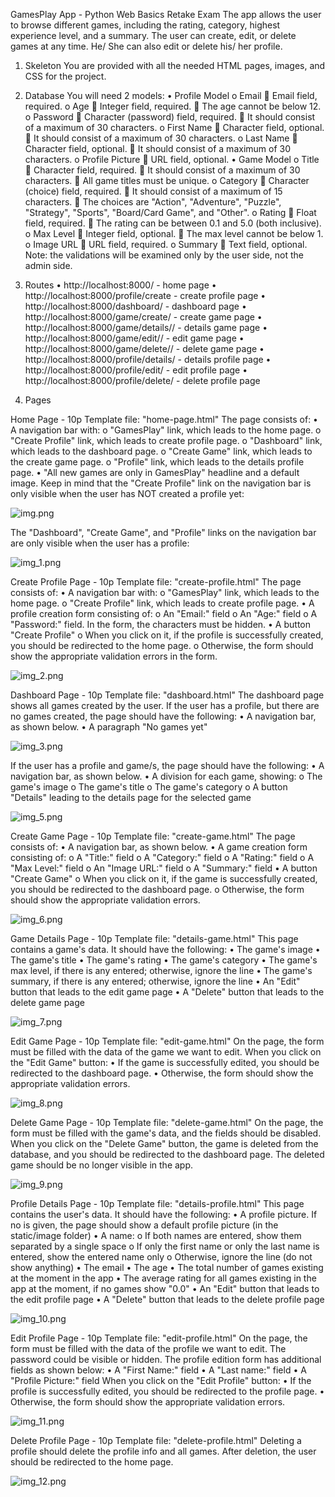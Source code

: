 GamesPlay App - Python Web Basics Retake Exam
The app allows the user to browse different games, including the rating, category, highest experience level, and a summary. The user can create, edit, or delete games at any time. He/ She can also edit or delete his/ her profile.
1.	Skeleton
You are provided with all the needed HTML pages, images, and CSS for the project.
2.	Database
You will need 2 models:
•	Profile Model
o	Email
	Email field, required.
o	Age
	Integer field, required.
	The age cannot be below 12.
o	Password
	Character (password) field, required.
	It should consist of a maximum of 30 characters.
o	First Name
	Character field, optional.
	It should consist of a maximum of 30 characters.
o	Last Name
	Character field, optional.
	It should consist of a maximum of 30 characters.
o	Profile Picture
	URL field, optional.
•	Game Model
o	Title
	Character field, required.
	It should consist of a maximum of 30 characters.
	All game titles must be unique.
o	Category
	Character (choice) field, required.
	It should consist of a maximum of 15 characters.
	The choices are "Action", "Adventure", "Puzzle", "Strategy", "Sports", "Board/Card Game", and "Other".
o	Rating
	Float field, required.
	The rating can be between 0.1 and 5.0 (both inclusive).
o	Max Level
	Integer field, optional.
	The max level cannot be below 1.
o	Image URL
	URL field, required.
o	Summary
	Text field, optional.
Note: the validations will be examined only by the user side, not the admin side.


3.	Routes
•	http://localhost:8000/ - home page
•	http://localhost:8000/profile/create - create profile page
•	http://localhost:8000/dashboard/ - dashboard page
•	http://localhost:8000/game/create/ - create game page
•	http://localhost:8000/game/details/<id>/ - details game page
•	http://localhost:8000/game/edit/<id>/ - edit game page
•	http://localhost:8000/game/delete/<id>/ - delete game page
•	http://localhost:8000/profile/details/ - details profile page
•	http://localhost:8000/profile/edit/ - edit profile page
•	http://localhost:8000/profile/delete/ - delete profile page


4.	Pages


Home Page - 10p
Template file: "home-page.html"
The page consists of:
•	A navigation bar with:
o	"GamesPlay" link, which leads to the home page.
o	"Create Profile" link, which leads to create profile page.
o	"Dashboard" link, which leads to the dashboard page.
o	"Create Game" link, which leads to the create game page.
o	"Profile" link, which leads to the details profile page.
•	"All new games are only in GamesPlay" headline and a default image.
Keep in mind that the "Create Profile" link on the navigation bar is only visible when the user has NOT created a profile yet:

![img.png](readme_images/img.png)

The "Dashboard", "Create Game", and "Profile" links on the navigation bar are only visible when the user has a profile:

![img_1.png](readme_images/img_1.png)

Create Profile Page - 10p
Template file: "create-profile.html"
The page consists of:
•	A navigation bar with:
o	"GamesPlay" link, which leads to the home page.
o	"Create Profile" link, which leads to create profile page.
•	A profile creation form consisting of:
o	An "Email:" field
o	An "Age:" field
o	A "Password:" field. In the form, the characters must be hidden.
•	A button "Create Profile"
o	When you click on it, if the profile is successfully created, you should be redirected to the home page.
o	Otherwise, the form should show the appropriate validation errors in the form.

![img_2.png](readme_images/img_2.png)

Dashboard Page - 10p
Template file: "dashboard.html"
The dashboard page shows all games created by the user. 
If the user has a profile, but there are no games created, the page should have the following:
•	A navigation bar, as shown below.
•	A paragraph "No games yet"


![img_3.png](readme_images/img_3.png)

If the user has a profile and game/s, the page should have the following:
•	A navigation bar, as shown below.
•	A division for each game, showing:
o	The game's image
o	The game's title
o	The game's category
o	A button "Details" leading to the details page for the selected game


![img_5.png](readme_images/img_5.png)


Create Game Page - 10p
Template file: "create-game.html"
The page consists of:
•	A navigation bar, as shown below.
•	A game creation form consisting of:
o	A "Title:" field
o	A "Category:" field
o	A "Rating:" field
o	A "Max Level:" field
o	An "Image URL:" field
o	A "Summary:" field
•	A button "Create Game"
o	When you click on it, if the game is successfully created, you should be redirected to the dashboard page.
o	Otherwise, the form should show the appropriate validation errors.


![img_6.png](readme_images/img_6.png)

Game Details Page - 10p
Template file: "details-game.html" 
This page contains a game's data. It should have the following:
•	The game's image
•	The game's title
•	The game's rating
•	The game's category
•	The game's max level, if there is any entered; otherwise, ignore the line
•	The game's summary, if there is any entered; otherwise, ignore the line
•	An "Edit" button that leads to the edit game page
•	A "Delete" button that leads to the delete game page

![img_7.png](readme_images/img_7.png)

Edit Game Page - 10p
Template file: "edit-game.html"
On the page, the form must be filled with the data of the game we want to edit. 
When you click on the "Edit Game" button:
•	If the game is successfully edited, you should be redirected to the dashboard page.
•	Otherwise, the form should show the appropriate validation errors.


![img_8.png](readme_images/img_8.png)

Delete Game Page - 10p
Template file: "delete-game.html"
On the page, the form must be filled with the game's data, and the fields should be disabled. When you click on the "Delete Game" button, the game is deleted from the database, and you should be redirected to the dashboard page.
The deleted game should be no longer visible in the app.


![img_9.png](readme_images/img_9.png)

Profile Details Page - 10p
Template file: "details-profile.html"
This page contains the user's data. It should have the following:
•	A profile picture. If no is given, the page should show a default profile picture (in the static/image folder)
•	A name:
o	If both names are entered, show them separated by a single space
o	If only the first name or only the last name is entered, show the entered name only
o	Otherwise, ignore the line (do not show anything)
•	The email
•	The age
•	The total number of games existing at the moment in the app
•	The average rating for all games existing in the app at the moment, if no games show "0.0"
•	An "Edit" button that leads to the edit profile page
•	A "Delete" button that leads to the delete profile page

![img_10.png](readme_images/img_10.png)

Edit Profile Page - 10p
Template file: "edit-profile.html"
On the page, the form must be filled with the data of the profile we want to edit. The password could be visible or hidden. The profile edition form has additional fields as shown below:
•	A "First Name:" field
•	A "Last name:" field
•	A "Profile Picture:" field
When you click on the "Edit Profile" button:
•	If the profile is successfully edited, you should be redirected to the profile page.
•	Otherwise, the form should show the appropriate validation errors.

![img_11.png](readme_images/img_11.png)

Delete Profile Page - 10p
Template file: "delete-profile.html"
Deleting a profile should delete the profile info and all games. After deletion, the user should be redirected to the home page.

![img_12.png](readme_images/img_12.png)
